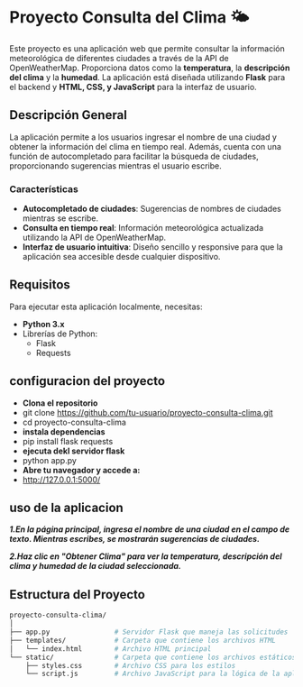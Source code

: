 # **Proyecto Consulta del Clima 🌤️**

Este proyecto es una aplicación web que permite consultar la información meteorológica de diferentes ciudades a través de la API de OpenWeatherMap. Proporciona datos como la **temperatura**, la **descripción del clima** y la **humedad**. La aplicación está diseñada utilizando **Flask** para el backend y **HTML, CSS, y JavaScript** para la interfaz de usuario.

## **Descripción General**

La aplicación permite a los usuarios ingresar el nombre de una ciudad y obtener la información del clima en tiempo real. Además, cuenta con una función de autocompletado para facilitar la búsqueda de ciudades, proporcionando sugerencias mientras el usuario escribe.

### **Características**
- **Autocompletado de ciudades**: Sugerencias de nombres de ciudades mientras se escribe.
- **Consulta en tiempo real**: Información meteorológica actualizada utilizando la API de OpenWeatherMap.
- **Interfaz de usuario intuitiva**: Diseño sencillo y responsive para que la aplicación sea accesible desde cualquier dispositivo.

## **Requisitos**

Para ejecutar esta aplicación localmente, necesitas:

- **Python 3.x**
- Librerías de Python:
  - Flask
  - Requests
## **configuracion del proyecto**
- **Clona el repositorio**
- git clone https://github.com/tu-usuario/proyecto-consulta-clima.git
- cd proyecto-consulta-clima
- **instala dependencias**
- pip install flask requests
- **ejecuta dekl servidor flask**
- python app.py
- **Abre tu navegador y accede a:**
- http://127.0.0.1:5000/
## **uso de la aplicacion**
***1.En la página principal, ingresa el nombre de una ciudad en el campo de texto. Mientras escribes, se mostrarán sugerencias de ciudades.***


***2.Haz clic en "Obtener Clima" para ver la temperatura, descripción del clima y humedad de la ciudad seleccionada.***


## **Estructura del Proyecto**

```bash
proyecto-consulta-clima/
│
├── app.py                # Servidor Flask que maneja las solicitudes
├── templates/            # Carpeta que contiene los archivos HTML
│   └── index.html        # Archivo HTML principal
└── static/               # Carpeta que contiene los archivos estáticos (CSS, JS)
    ├── styles.css        # Archivo CSS para los estilos
    └── script.js         # Archivo JavaScript para la lógica de la aplicación




